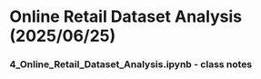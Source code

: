 # Online Retail Dataset Analysis (2025/06/25)

### 4_Online_Retail_Dataset_Analysis.ipynb - class notes
